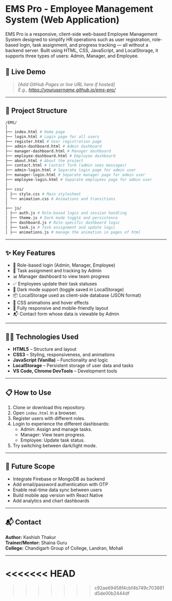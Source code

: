 # EMS Pro - Employee Management System (Web Application)

EMS Pro is a responsive, client-side web-based Employee Management System designed to simplify HR operations such as user registration, role-based login, task assignment, and progress tracking — all without a backend server. Built using HTML, CSS, JavaScript, and LocalStorage, it supports three types of users: Admin, Manager, and Employee.

## 🔗 Live Demo

> _[Add GitHub Pages or live URL here if hosted]_  
> _E.g., https://yourusername.github.io/ems-pro/_

---

## 📂 Project Structure
```bash
/EMS/
│
├── index.html # Home page
├── login.html # Login page for all users
├── register.html # User registration page
├── admin-dashboard.html # Admin dashboard
├── manager-dashboard.html # Manager dashboard
├── employee-dashboard.html # Employee dashboard
├── about.html # About the project
├── contact.html # Contact form (admin sees messages)
├── admin-login.html # Separate login page for admin user
├── manager-login.html # Separate manager page for admin user
├── employee-login.html # Separate employees page for admin user
│
├── css/
│ ├── style.css # Main stylesheet
│ └── animation.css # Animations and transitions
│
├── js/
│ ├── auth.js # Role-based login and session handling
│ ├── theme.js # Dark mode toggle and persistence
│ ├── dashboard.js # Role-specific dashboard logic
│ ├── task.js # Task assignment and update logic
│ ├── animations.js # manage the animation in pages of html
```
---

## ✨ Key Features

- 🔐 Role-based login (Admin, Manager, Employee)
- 🧾 Task assignment and tracking by Admin
- 📊 Manager dashboard to view team progress
- ✅ Employees update their task statuses
- 🌙 Dark mode support (toggle saved in LocalStorage)
- 📦 LocalStorage used as client-side database (JSON format)
- 🎨 CSS animations and hover effects
- 📱 Fully responsive and mobile-friendly layout
- 📬 Contact form whose data is viewable by Admin

---

## 🧑‍💻 Technologies Used

- **HTML5** – Structure and layout
- **CSS3** – Styling, responsiveness, and animations
- **JavaScript (Vanilla)** – Functionality and logic
- **LocalStorage** – Persistent storage of user data and tasks
- **VS Code, Chrome DevTools** – Development tools

---

## 📋 How to Use

1. Clone or download this repository.
2. Open `index.html` in a browser.
3. Register users with different roles.
4. Login to experience the different dashboards:
   - Admin: Assign and manage tasks.
   - Manager: View team progress.
   - Employee: Update task status.
5. Try switching between dark/light mode.

---

## 📌 Future Scope

- Integrate Firebase or MongoDB as backend
- Add email/password authentication with OTP
- Enable real-time data sync between users
- Build mobile app version with React Native
- Add analytics and chart dashboards

---

## 📬 Contact

**Author:** Kashish Thakur  
**Trainer/Mentor:** Shaina Guru  
**College:** Chandigarh Group of College, Landran, Mohali

---
<<<<<<< HEAD
=======

>>>>>>> c92ae69458f4cbf4b749c703861d5de00b2444df
